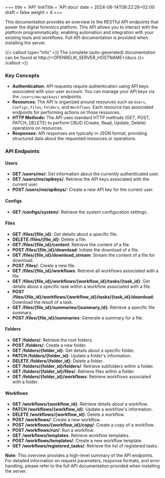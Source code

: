 +++
title = 'API'
linkTitle = 'API docs'
date = 2024-08-14T08:22:26+02:00
draft = false
weight = 4
+++

This documentation provides an overview to the RESTful API endpoints that power the digital forensics platform. This API allows you to interact with the platform programmatically, enabling automation and integration with your existing tools and workflows. Full API documentation is provided when installing the server.

{{< callout type="info" >}}
The complete (auto-generated) documentation can be found at http://<OPENRELIK_SERVER_HOSTNAME>/docs
{{< /callout >}}

### Key Concepts

* **Authentication:** API requests require authentication using API keys associated with your user account. You can manage your API keys via the `/users/me/apikeys/` endpoints.
* **Resources:** The API is organized around resources such as `Users`, `Configs`, `Files`, `Folders`, and `Workflows`. Each resource has associated endpoints for performing actions on those resources.
* **HTTP Methods:** The API uses standard HTTP methods (GET, POST, PATCH, DELETE) to perform CRUD (Create, Read, Update, Delete) operations on resources.
* **Responses:** API responses are typically in JSON format, providing structured data about the requested resources or operations.

### API Endpoints

#### Users

* **GET /users/me/**: Get information about the currently authenticated user.
* **GET /users/me/apikeys/**: Retrieve the API keys associated with the current user.
* **POST /users/me/apikeys/**: Create a new API key for the current user.

#### Configs

* **GET /configs/system/**: Retrieve the system configuration settings.

#### Files

* **GET /files/{file_id}**: Get details about a specific file.
* **DELETE /files/{file_id}**: Delete a file.
* **GET /files/{file_id}/content**: Retrieve the content of a file.
* **POST /files/{file_id}/download**: Initiate the download of a file.
* **GET /files/{file_id}/download_stream**: Stream the content of a file for download.
* **POST /files/**: Create a new file.
* **GET /files/{file_id}/workflows**: Retrieve all workflows associated with a file.
* **GET /files/{file_id}/workflows/{workflow_id}/tasks/{task_id}**: Get details about a specific task within a workflow associated with a file.
* **POST /files/{file_id}/workflows/{workflow_id}/tasks/{task_id}/download**: Download the result of a task.
* **GET /files/{file_id}/summaries/{summary_id}**: Retrieve a specific file summary.
* **POST /files/{file_id}/summaries**: Generate a summary for a file.

#### Folders

* **GET /folders/**: Retrieve the root folders.
* **POST /folders/**: Create a new folder.
* **GET /folders/{folder_id}**: Get details about a specific folder.
* **PATCH /folders/{folder_id}**: Update a folder's information.
* **DELETE /folders/{folder_id}**: Delete a folder.
* **GET /folders/{folder_id}/folders/**: Retrieve subfolders within a folder.
* **GET /folders/{folder_id}/files/**: Retrieve files within a folder.
* **GET /folders/{folder_id}/workflows**: Retrieve workflows associated with a folder.

#### Workflows

* **GET /workflows/{workflow_id}**: Retrieve details about a workflow.
* **PATCH /workflows/{workflow_id}**: Update a workflow's information.
* **DELETE /workflows/{workflow_id}**: Delete a workflow.
* **POST /workflows/**: Create a new workflow.
* **POST /workflows/{workflow_id}/copy/**: Create a copy of a workflow.
* **POST /workflows/run/**: Run a workflow.
* **GET /workflows/templates**: Retrieve workflow templates.
* **POST /workflows/templates/**: Create a new workflow template.
* **GET /workflows/registered_tasks/**: Retrieve the list of registered tasks.


**Note:** This overview provides a high-level summary of the API endpoints. For detailed information on request parameters, response formats, and error handling, please refer to the full API documentation provided when installing the server.

